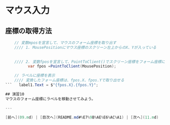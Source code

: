 # マウス入力

## 座標の取得方法
```cs
    // 変数mposを宣言して、マウスのフォーム座標を取り出す
    //// 1. MousePositionにマウス座標のスクリーン左上からのX、Yが入っている
    
    
    //// 2. 変数fposを宣言して、PointToClient()でスクリーン座標をフォーム座標に変換
　　　　　　var fpos =PointToClient(MousePosition);

    // ラベルに座標を表示
    //// 変換したフォーム座標は、fpos.X、fpos.Yで取り出せる
```   label1.Text = $"{fpos.X}.{fpos.Y}";

## 演習10
マウスのフォーム座標にラベルを移動させてみよう。

---

[前へ](09.md) | [目次へ](README.md#%E7%9B%AE%E6%AC%A1) | [次へ](11.md)

